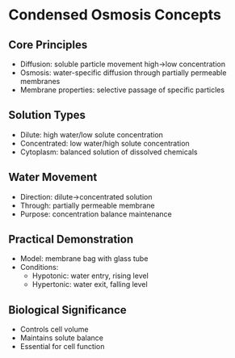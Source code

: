 # Condensed Osmosis Concepts

## Core Principles
* Diffusion: soluble particle movement high→low concentration
* Osmosis: water-specific diffusion through partially permeable membranes
* Membrane properties: selective passage of specific particles

## Solution Types
* Dilute: high water/low solute concentration
* Concentrated: low water/high solute concentration
* Cytoplasm: balanced solution of dissolved chemicals

## Water Movement
* Direction: dilute→concentrated solution
* Through: partially permeable membrane
* Purpose: concentration balance maintenance

## Practical Demonstration
* Model: membrane bag with glass tube
* Conditions:
  - Hypotonic: water entry, rising level
  - Hypertonic: water exit, falling level

## Biological Significance
* Controls cell volume
* Maintains solute balance
* Essential for cell function